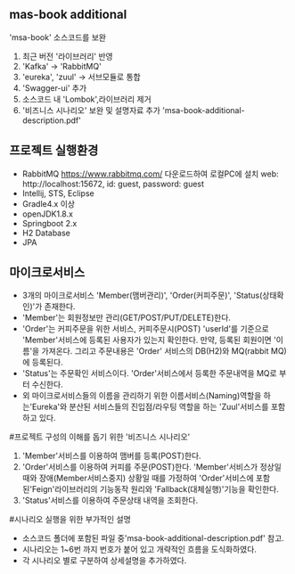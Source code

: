 ## mas-book additional

   'msa-book' 소스코드를 보완

   1. 최근 버전 '라이브러리' 반영
   2. 'Kafka' -> 'RabbitMQ'
   3. 'eureka', 'zuul' -> 서브모듈로 통합
   4. 'Swagger-ui' 추가
   5. 소스코드 내 'Lombok',라이브러리 제거
   6. '비즈니스 시나리오' 보완 및 설명자료 추가 'msa-book-additional-description.pdf'

## 프로젝트 실행환경

 - RabbitMQ https://www.rabbitmq.com/ 다운로드하여 로컬PC에 설치
   web: http://localhost:15672, id: guest, password: guest
 - Intellij, STS, Eclipse
 - Gradle4.x 이상
 - openJDK1.8.x
 - Springboot 2.x
 - H2 Database
 - JPA
 
## 마이크로서비스

 - 3개의 마이크로서비스 'Member(맴버관리)', 'Order(커피주문)', 'Status(상태확인)'가 존재한다. 
 - 'Member'는 회원정보만 관리(GET/POST/PUT/DELETE)한다.
 - 'Order'는 커피주문을 위한 서비스, 커피주문시(POST) 'userId'를 기준으로 'Member'서비스에 등록된 사용자가 있는지 확인한다.
    만약, 등록된 회원이면 '이름'을 가져온다. 그리고 주문내용은 'Order' 서비스의 DB(H2)와 MQ(rabbit MQ)에 등록된다.
 - 'Status'는 주문확인 서비스이다.
   'Order'서비스에서 등록한 주문내역을 MQ로 부터 수신한다.
 - 외 마이크로서비스들의 이름을 관리하기 위한 이름서비스(Naming)역할을 하는'Eureka'와 분산된 서비스들의 
   진입점/라우팅 역할을 하는 'Zuul'서비스를 포함하고 있다.
 
#프로젝트 구성의 이해를 돕기 위한 '비즈니스 시나리오'
 
  1. 'Member'서비스를 이용하여 맴버를 등록(POST)한다.
  2. 'Order'서비스를 이용하여 커피를 주문(POST)한다. 
     'Member'서비스가 정상일 때와 장애(Member서비스중지) 상황일 때를 가정하여
     'Order'서비스에 포함된'Feign'라이브러리의 기능동작 원리와
     'Fallback(대체실행)'기능을 확인한다.
  3. 'Status'서비스를 이용하여 주문상태 내역을 조회한다.
    

#시나리오 실행을 위한 부가적인 설명
  
  - 소스코드 폴더에 포함된 파일 중'msa-book-additional-description.pdf' 참고.
  - 시나리오는 1~6번 까지 번호가 붙어 있고 개략적인 흐름을 도식화하였다.
  - 각 시나리오 별로 구분하여 상세설명을 추가하였다.
